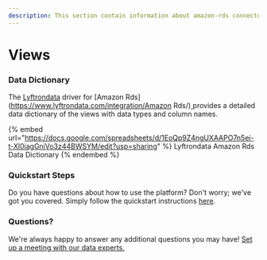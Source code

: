 ```yaml
---
description: This section contain information about amazon-rds connector views information
---
```


# Views

### Data Dictionary

The [Lyftrondata](https://www.lyftrondata.com/) driver for [Amazon Rds](https://www.lyftrondata.com/integration/Amazon Rds/)[ ](https://www.lyftrondata.com/integration/amazon-rds/)provides a detailed data dictionary of the views with data types and column names.

{% embed url="https://docs.google.com/spreadsheets/d/1EoQp9Z4ngUXAAPO7n5ei-t-Xl0iagGniVo3z44BWSYM/edit?usp=sharing" %}
Lyftrondata Amazon Rds Data Dictionary
{% endembed %}

### Quickstart Steps

Do you have questions about how to use the platform? Don't worry; we've got you covered. Simply follow the quickstart instructions [here](../../../../quickstart-steps.md).

### Questions? <a href="#questions" id="questions"></a>

We're always happy to answer any additional questions you may have! [Set up a meeting with our data experts.](https://www.lyftrondata.com/book-a-meeting/)


